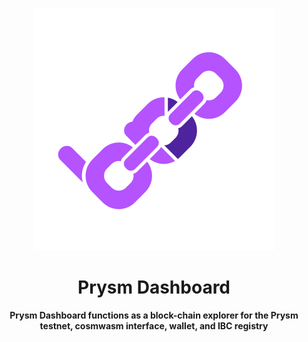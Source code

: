 <div align="center">

![Ping Wallet](./public/logo.svg)

<h1>Prysm Dashboard</h1>

**Prysm Dashboard functions as a block-chain explorer for the Prysm testnet, cosmwasm interface, wallet, and IBC registry**
















 







